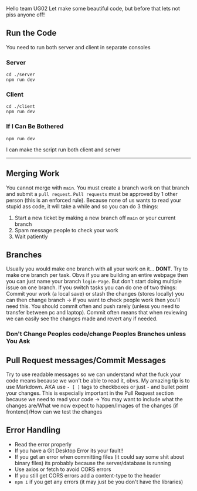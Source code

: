 Hello team UG02
Let make some beautiful code, but before that lets not piss anyone off!

## Run the Code

You need to run both server and client in separate consoles

### Server

```shell
cd ./server
npm run dev
```

### Client

```shell
cd ./client
npm run dev
```

### If I Can Be Bothered

```shell
npm run dev
```

I can make the script run both client and server

------

## Merging Work

You cannot merge with `main`. You must create a branch work on that branch and submit a `pull request`. `Pull requests` must be approved by 1 other person (this is an enforced rule). Because none of us wants to read your stupid ass code, it will take a while and so you can do 3 things:
1. Start a new ticket by making a new branch off `main` or your current branch
2. Spam message people to check your work
3. Wait patiently

## Branches

Usually you would make one branch with all your work on it… **DONT**. Try to make one branch per task. Obvs if you are building an entire webpage then you can just name your branch `login-Page`. But don't start doing multiple issue on one branch. If you switch tasks you can do one of two things: Commit your work (a local save) or stash the changes (stores locally) you can then change branch -> if you want to check people work then you'll need this.
You should commit often and push rarely (unless you need to transfer between pc and laptop). Commit often means that when reviewing we can easily see the changes made and revert any if needed.

### Don't Change Peoples code/change Peoples Branches unless You Ask

## Pull Request messages/Commit Messages

Try to use readable messages so we can understand what the fuck your code means because we won't be able to read it, obvs. My amazing tip is to use Markdown. AKA use `- [ ]` tags to checkboxes or just `-` and bullet point your changes. This is especially important in the Pull Request section because we need to read your code -> You may want to include what the changes are/What we now expect to happen/Images of the changes (if frontend)/How can we test the changes

## Error Handling

- Read the error properly
- If you have a Git Desktop Error its your fault!!
- If you get an error when committing files (it could say some shit about binary files) its probably because the server/database is running
- Use axios or fetch to avoid CORS errors
- If you still get CORS errors add a content-type to the header
- `npm i` if you get any errors (it may just be you don't have the libraries)

